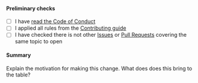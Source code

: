 
#### Preliminary checks

* [ ] I have [read the Code of Conduct](https://github.com/kdeldycke/awesome-management/blob/main/.github/code-of-conduct.md)
* [ ] I applied all rules from the [Contributing guide](https://github.com/kdeldycke/awesome-management/blob/main/.github/contributing.md)
* [ ] I have checked there is not other [Issues](https://github.com/kdeldycke/awesome-management/issues) or [Pull Requests](https://github.com/kdeldycke/awesome-management/pulls) covering the same topic to open

#### Summary

<!-- You can skip this if you're proposing something as trivial as fixing a typo -->

Explain the motivation for making this change. What does does this bring to the table?